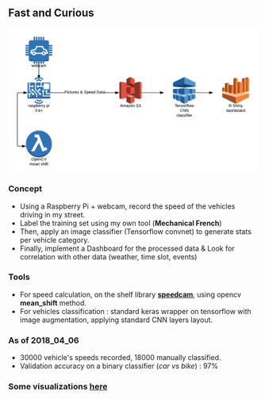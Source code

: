 ## Fast and Curious

![alt text](https://github.com/clementlefevre/Fast_and_Curious/blob/master/SpeedCamFlowChart.png "Logo Title Text 1")


### Concept
- Using a Raspberry Pi + webcam, record the speed of the vehicles driving in my street.
- Label the training set using my own tool (**Mechanical French**)
- Then, apply an image classifier (Tensorflow convnet) to generate stats per vehicle category.
- Finally, implement a Dashboard for the processed data & Look for correlation with other data (weather, time slot, events)


### Tools
- For speed calculation, on the shelf library [**speedcam**](https://github.com/pageauc/speed-camera), using opencv **mean_shift** method.
- For vehicles classification : standard keras wrapper on tensorflow with image augmentation, applying standard CNN layers layout.


### As of 2018_04_06

- 30000 vehicle's speeds recorded, 18000 manually classified.
- Validation accuracy on a binary classifier (_car vs bike_) : 97%

### Some visualizations [here](https://github.com/clementlefevre/Fast_and_Curious/blob/master/speedcam.md)
